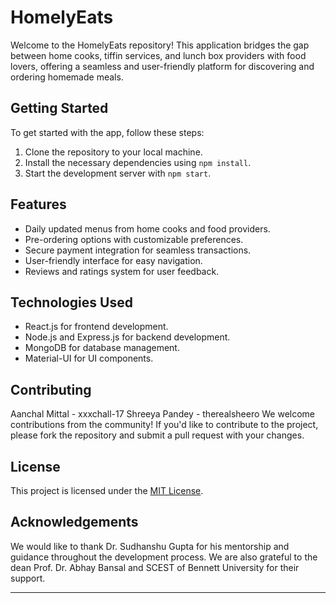 
# HomelyEats

Welcome to the HomelyEats repository! This application bridges the gap between home cooks, tiffin services, and lunch box providers with food lovers, offering a seamless and user-friendly platform for discovering and ordering homemade meals.

## Getting Started

To get started with the app, follow these steps:

1. Clone the repository to your local machine.
2. Install the necessary dependencies using `npm install`.
3. Start the development server with `npm start`.

## Features

- Daily updated menus from home cooks and food providers.
- Pre-ordering options with customizable preferences.
- Secure payment integration for seamless transactions.
- User-friendly interface for easy navigation.
- Reviews and ratings system for user feedback.

## Technologies Used

- React.js for frontend development.
- Node.js and Express.js for backend development.
- MongoDB for database management.
- Material-UI for UI components.

## Contributing
Aanchal Mittal - xxxchall-17
Shreeya Pandey - therealsheero
We welcome contributions from the community! If you'd like to contribute to the project, please fork the repository and submit a pull request with your changes.

## License

This project is licensed under the [MIT License](LICENSE).

## Acknowledgements

We would like to thank Dr. Sudhanshu Gupta for his mentorship and guidance throughout the development process. We are also grateful to the dean Prof. Dr. Abhay Bansal and SCEST of Bennett University for their support.

---
